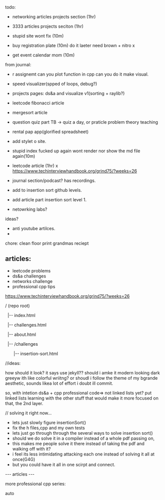 todo:
- networking articles projects section (1hr)

- 3333 articles projects seciton (1hr)
- stupid site wont fix (10m)
- buy registration plate (10m) do it laeter need brown + nitro x
- get event calendar mom (10m)




from journal:
- r assignemt can you plot function in cpp can you do it make visual.

- speed visualizer(spped of loops, debug?)
- projects pages: ds&a and visualize v1(sorting + raylib?)
- leetcode fibonacci article
- mergesort article
- question quiz part TB -> quiz a day, or praticle problem theory teaching 
- rental pap app(glorified spreadsheet)
- add stylet o site.






















- stupid index fucked up again wont render nor show the md file again(10m)


- leetcode article (1hr) x
 https://www.techinterviewhandbook.org/grind75/?weeks=26

- journal section/podcast? has recordings.

- add to insertion sort github levels.
- add article part insertion sort level 1.
- netowrking labs?

ideas?
- anti youtube artilces.
- 
chore:
clean floor
print grandmas reciept


articles:
---
- leetcode problems
- ds&a challenges
- networks challenge
- professional cpp tips




https://www.techinterviewhandbook.org/grind75/?weeks=26







/ (repo root)

  |-- index.html

  |-- challenges.html

  |-- about.html

  |-- /challenges

       |-- insertion-sort.html

  
  
  

//ideas:

how should it look? it says use jekyll??
should i amke it modern looking dark greeyw ith like colorful wriitng?
or shoudl i follow the theme of my bgrande aesthetic, sounds likea lot of effort i doubt ill commit.

so, with intetion ds&a + cpp professional code=> not linked lists yet?
put linked lists learning with the other stuff that would make it more focused on that, the 2nd layer.

// solving it right now...
- lets just slowly figure insertionSort()
- fix the h files,cpp and my own tests
- lets just go through through the several ways to solve insertion sort()
- should we do solve it in a compiler instead of a whole pdf passing on, 
- this makes me people solve it there instead of taking the pdf and walking off with it?
- i feel its less intimidating attacking each one instead of solving it all at once(G4G)
- but you could have it all in one scirpt and connect.








--- articles ---

more professional cpp series:

auto





